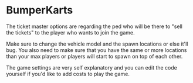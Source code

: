 # BumperKarts
The ticket master options are regarding the ped who will be there to "sell the tickets" to the player who wants to join the game.

Make sure to change the vehicle model and the spawn locations or else it'll bug. You also need to make sure that you have the same or more locations than your max players or players will start to spawn on top of each other.

The game settings are very self explanatory and you can edit the code yourself if you'd like to add costs to play the game. 

